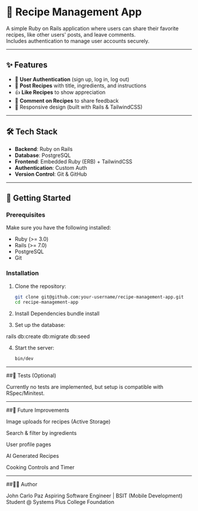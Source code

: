# 🍳 Recipe Management App

A simple Ruby on Rails application where users can share their favorite recipes, like other users' posts, and leave comments.  
Includes authentication to manage user accounts securely.

---

## ✨ Features

- 🔐 **User Authentication** (sign up, log in, log out)
- 📝 **Post Recipes** with title, ingredients, and instructions
- 👍 **Like Recipes** to show appreciation
- 💬 **Comment on Recipes** to share feedback
- 📱 Responsive design (built with Rails & TailwindCSS)

---

## 🛠 Tech Stack

- **Backend**: Ruby on Rails
- **Database**: PostgreSQL
- **Frontend**: Embedded Ruby (ERB) + TailwindCSS
- **Authentication**: Custom Auth
- **Version Control**: Git & GitHub

---

## 🚀 Getting Started

### Prerequisites
Make sure you have the following installed:
- Ruby (>= 3.0)
- Rails (>= 7.0)
- PostgreSQL
- Git

### Installation

1. Clone the repository:
   ```bash
   git clone git@github.com:your-username/recipe-management-app.git
   cd recipe-management-app

2. Install Dependencies
   bundle install


3. Set up the database:

rails db:create db:migrate db:seed


4. Start the server:
   ```bash
   bin/dev

---

##🧪 Tests (Optional)

Currently no tests are implemented, but setup is compatible with RSpec/Minitest.

---

##📌 Future Improvements

Image uploads for recipes (Active Storage)

Search & filter by ingredients

User profile pages

AI Generated Recipes 

Cooking Controls and Timer

---

##👨‍💻 Author

John Carlo Paz
Aspiring Software Engineer | BSIT (Mobile Development) Student @ Systems Plus College Foundation

